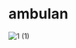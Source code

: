 # ambulan


![1 (1)](https://user-images.githubusercontent.com/36717925/192918036-4f429c72-4c31-4530-a02a-4324d7bb83b8.png)
